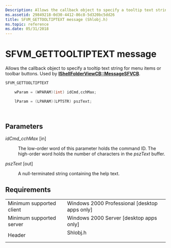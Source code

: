 ```yaml
---
Description: Allows the callback object to specify a tooltip text string for menu items or toolbar buttons. Used by IShellFolderViewCB::MessageSFVCB.
ms.assetid: 29849218-0d30-4412-86c8-5d320bc5dd26
title: SFVM_GETTOOLTIPTEXT message (Shlobj.h)
ms.topic: reference
ms.date: 05/31/2018
---
```


# SFVM\_GETTOOLTIPTEXT message

Allows the callback object to specify a tooltip text string for menu items or toolbar buttons. Used by [**IShellFolderViewCB::MessageSFVCB**](https://msdn.microsoft.com/library/Bb774968(v=VS.85).aspx).


```C++
SFVM_GETTOOLTIPTEXT 

    wParam = (WPARAM)(int) idCmd,cchMax;

    lParam = (LPARAM)(LPTSTR) pszText;

            
```



## Parameters

<dl> <dt>

*idCmd\_cchMax* \[in\]
</dt> <dd>

The low-order word of this parameter holds the command ID. The high-order word holds the number of characters in the *pszText* buffer.

</dd> <dt>

*pszText* \[out\]
</dt> <dd>

A null-terminated string containing the help text.

</dd> </dl>

## Requirements



|                                     |                                                                                     |
|-------------------------------------|-------------------------------------------------------------------------------------|
| Minimum supported client<br/> | Windows 2000 Professional \[desktop apps only\]<br/>                          |
| Minimum supported server<br/> | Windows 2000 Server \[desktop apps only\]<br/>                                |
| Header<br/>                   | <dl> <dt>Shlobj.h</dt> </dl> |



 

 




